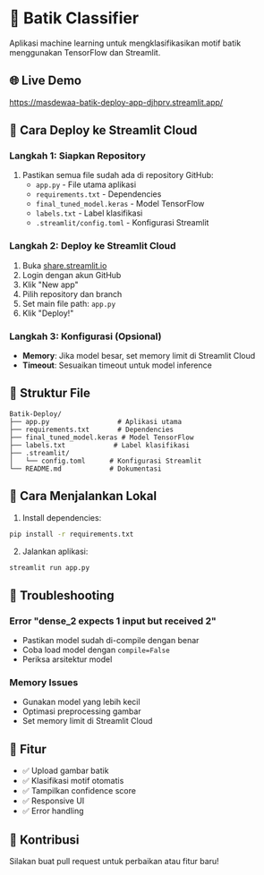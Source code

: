 # 🎨 Batik Classifier

Aplikasi machine learning untuk mengklasifikasikan motif batik menggunakan TensorFlow dan Streamlit.

## 🌐 Live Demo
https://masdewaa-batik-deploy-app-djhprv.streamlit.app/

## 🚀 Cara Deploy ke Streamlit Cloud

### Langkah 1: Siapkan Repository
1. Pastikan semua file sudah ada di repository GitHub:
   - `app.py` - File utama aplikasi
   - `requirements.txt` - Dependencies
   - `final_tuned_model.keras` - Model TensorFlow
   - `labels.txt` - Label klasifikasi
   - `.streamlit/config.toml` - Konfigurasi Streamlit

### Langkah 2: Deploy ke Streamlit Cloud
1. Buka [share.streamlit.io](https://share.streamlit.io)
2. Login dengan akun GitHub
3. Klik "New app"
4. Pilih repository dan branch
5. Set main file path: `app.py`
6. Klik "Deploy!"

### Langkah 3: Konfigurasi (Opsional)
- **Memory**: Jika model besar, set memory limit di Streamlit Cloud
- **Timeout**: Sesuaikan timeout untuk model inference

## 📁 Struktur File
```
Batik-Deploy/
├── app.py                 # Aplikasi utama
├── requirements.txt       # Dependencies
├── final_tuned_model.keras # Model TensorFlow
├── labels.txt            # Label klasifikasi
├── .streamlit/
│   └── config.toml      # Konfigurasi Streamlit
└── README.md            # Dokumentasi
```

## 🔧 Cara Menjalankan Lokal

1. Install dependencies:
```bash
pip install -r requirements.txt
```

2. Jalankan aplikasi:
```bash
streamlit run app.py
```

## 🐛 Troubleshooting

### Error "dense_2 expects 1 input but received 2"
- Pastikan model sudah di-compile dengan benar
- Coba load model dengan `compile=False`
- Periksa arsitektur model

### Memory Issues
- Gunakan model yang lebih kecil
- Optimasi preprocessing gambar
- Set memory limit di Streamlit Cloud

## 📝 Fitur
- ✅ Upload gambar batik
- ✅ Klasifikasi motif otomatis
- ✅ Tampilkan confidence score
- ✅ Responsive UI
- ✅ Error handling

## 🤝 Kontribusi
Silakan buat pull request untuk perbaikan atau fitur baru!
